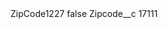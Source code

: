 <?xml version="1.0" encoding="UTF-8"?>
<CustomMetadata xmlns="http://soap.sforce.com/2006/04/metadata" xmlns:xsi="http://www.w3.org/2001/XMLSchema-instance" xmlns:xsd="http://www.w3.org/2001/XMLSchema">
    <label>ZipCode1227</label>
    <protected>false</protected>
    <values>
        <field>Zipcode__c</field>
        <value xsi:type="xsd:string">17111</value>
    </values>
</CustomMetadata>
